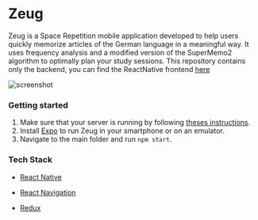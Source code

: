 # Zeug

Zeug is a Space Repetition mobile application developed to help users quickly memorize articles of the German language in a meaningful way. It uses frequency analysis and a modified version of the SuperMemo2 algorithm to optimally plan your study sessions. This repository contains only the backend, you can find the ReactNative frontend [here](https://github.com/guillem-gelabert/zeug)

![screenshot](https://media.licdn.com/dms/image/C4D22AQFTiCnca4BxwA/feedshare-shrink_8192/0?e=1551128400&v=beta&t=bkq7J7xUckm0MMm6BNBgDbpatoEgerJc6zrT6_rs9qo)

### Getting started

1. Make sure that your server is running by following [theses instructions](https://github.com/guillem-gelabert/zeug-backend).
2. Install [Expo](https://expo.io/) to run Zeug in your smartphone or on an emulator.
3. Navigate to the main folder and run `npm start`.

### Tech Stack

- [React Native](https://www.reactnative.com)

- [React Navigation](https://reactnavigation.org)

- [Redux](https://redux.js.org/)
